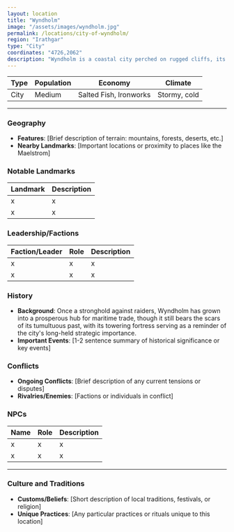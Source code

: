 ```yaml
---
layout: location
title: "Wyndholm"
image: "/assets/images/wyndholm.jpg"
permalink: /locations/city-of-wyndholm/
region: "Irathgar"
type: "City"
coordinates: "4726,2062"
description: "Wyndholm is a coastal city perched on rugged cliffs, its sturdy stone walls overlooking the oft treacherous waters below, where trade ships cautiously sail into its well-guarded harbor."
---
```


| **Type**          | **Population**      | **Economy**           | **Climate**          |
|-------------------|---------------------|-----------------------|----------------------|
| City | Medium | Salted Fish, Ironworks | Stormy, cold |

---

### Geography

- **Features**: [Brief description of terrain: mountains, forests, deserts, etc.]
- **Nearby Landmarks**: [Important locations or proximity to places like the Maelstrom]

### Notable Landmarks

| **Landmark**    | **Description**                            |
|-----------------|--------------------------------------------|
| x | x         |
| x | x         |

### Leadership/Factions

| **Faction/Leader** | **Role**              | **Description**                    |
|--------------------|-----------------------|------------------------------------|
| x   | x     | x   |
| x   | x     | x   |

### History
- **Background**: Once a stronghold against raiders, Wyndholm has grown into a prosperous hub for maritime trade, though it still bears the scars of its tumultuous past, with its towering fortress serving as a reminder of the city's long-held strategic importance.
- **Important Events**: [1-2 sentence summary of historical significance or key events]

### Conflicts
- **Ongoing Conflicts**: [Brief description of any current tensions or disputes]
- **Rivalries/Enemies**: [Factions or individuals in conflict]

### NPCs

| **Name**       | **Role**             | **Description**                      |
|----------------|----------------------|--------------------------------------|
| x     | x          | x   |
| x     | x          | x   |

---

### Culture and Traditions
- **Customs/Beliefs**: [Short description of local traditions, festivals, or religion]
- **Unique Practices**: [Any particular practices or rituals unique to this location]
